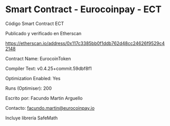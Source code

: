 # Smart Contract - Eurocoinpay - ECT
Código Smart Contract ECT 

Publicado y verificado en Etherscan

https://etherscan.io/address/0x117c3385bb0f1ddb762d48cc24626f9529c42148

Contract Name:	EurocoinToken


Compiler Text:	v0.4.25+commit.59dbf8f1


Optimization Enabled:	Yes


Runs (Optimiser): 	200

Escrito por: Facundo Martin Arguello 

Contacto: facundo.martin@eurocoinpay.io


Incluye librería SafeMath


